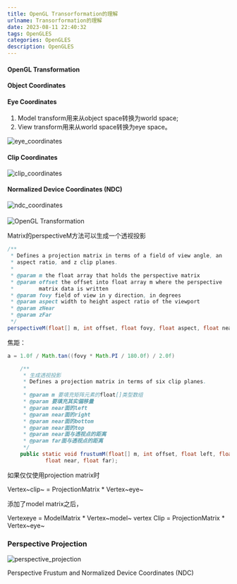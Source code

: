 ```yaml
---
title: OpenGL Transorformation的理解
urlname: Transorformation的理解
date: 2023-08-11 22:40:32
tags: OpenGLES
categories: OpenGLES
description: OpenGLES
---
```


#### OpenGL Transformation



#### Object Coordinates

#### Eye Coordinates

1. Model transform用来从object space转换为world space;
2. View transform用来从world space转换为eye space。

![eye_coordinates](/images/eye_coordinates.png)

#### Clip Coordinates

![clip_coordinates](/images/clip_coordinates.png)

#### Normalized Device Coordinates (NDC)

![ndc_coordinates](/images/ndc_coordinates.png)

####

![OpenGL Transformation](/images/opengl_transformation.jpg)



Matrix的perspectiveM方法可以生成一个透视投影

```java
/**
 * Defines a projection matrix in terms of a field of view angle, an
 * aspect ratio, and z clip planes.
 *
 * @param m the float array that holds the perspective matrix
 * @param offset the offset into float array m where the perspective
 *        matrix data is written
 * @param fovy field of view in y direction, in degrees
 * @param aspect width to height aspect ratio of the viewport
 * @param zNear
 * @param zFar
 */
perspectiveM(float[] m, int offset, float fovy, float aspect, float near, float far);
```

焦距：

```java
a = 1.0f / Math.tan((fovy * Math.PI / 180.0f) / 2.0f)
```




```java
    /**
     * 生成透视投影
     * Defines a projection matrix in terms of six clip planes.
     *
     * @param m 要填充矩阵元素的float[]类型数组
     * @param 要填充其实偏移量
     * @param near面的left
     * @param near面的right
     * @param near面的bottom
     * @param near面的top
     * @param near面与透视点的距离
     * @param far面与透视点的距离
     */
    public static void frustumM(float[] m, int offset, float left, float right, float bottom, float top,
            float near, float far);
```

如果仅仅使用projection matrix时

Vertex~clip~ = ProjectionMatrix * Vertex~eye~

添加了model matrix之后，

Vertexeye = ModelMatrix * Vertex~model~
vertex
Clip = ProjectionMatrix * Vertex~eye~

### Perspective Projection

![perspective_projection](/images/perspective_projection.png)


Perspective Frustum and Normalized Device Coordinates (NDC)
